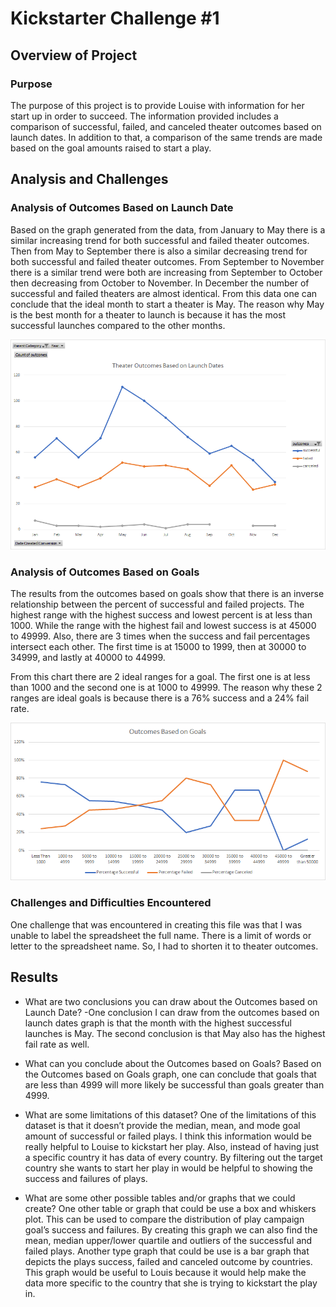 # Kickstarter Challenge #1
## Overview of Project

### Purpose
The purpose of this project is to provide Louise with information for her start up in order to succeed. The information provided includes a comparison of successful, failed, and canceled theater outcomes based on launch dates. In addition to that, a comparison of the same trends are made based on the goal amounts raised to start a play.  
## Analysis and Challenges

### Analysis of Outcomes Based on Launch Date
Based on the graph generated from the data, from January to May there is a similar increasing trend for both successful and failed theater outcomes. Then from May to September there is also a similar decreasing trend for both successful and failed theater outcomes. From September to November there is a similar trend were both are increasing from September to October then decreasing from October to November. In December the number of successful and failed theaters are almost identical. 
From this data one can conclude that the ideal month to start a theater is May. The reason why May is the best month for a theater to launch is because it has the most successful launches compared to the other months.

![Launch Date](https://github.com/ducluu27/Kickstarter-Analysis/blob/master/Resources/Theater_Outcomes_vs_Launch.png)

### Analysis of Outcomes Based on Goals
The results from the outcomes based on goals show that there is an inverse relationship between the percent of successful and failed projects. The highest range with the highest success and lowest percent is at less than 1000. While the range with the highest fail and lowest success is at 45000 to 49999. Also, there are 3 times when the success and fail percentages intersect each other. The first time is at 15000 to 1999, then at 30000 to 34999, and lastly at 40000 to 44999. 

From this chart there are 2 ideal ranges for a goal. The first one is at less than 1000 and the second one is at 1000 to 49999. The reason why these 2 ranges are ideal goals is because there is a 76% success and a 24% fail rate. 


![Goals](https://github.com/ducluu27/Kickstarter-Analysis/blob/master/Resources/Outcomes_vs_goals.png)

### Challenges and Difficulties Encountered
One challenge that was encountered in creating this file was that I was unable to label the spreadsheet the full name. There is a limit of words or letter to the spreadsheet name. So, I had to shorten it to theater outcomes. 

## Results
- What are two conclusions you can draw about the Outcomes based on Launch Date?
  -One conclusion I can draw from the outcomes based on launch dates graph is that the month with the highest successful launches is May. The second conclusion is that May also has the highest fail rate as well.
- What can you conclude about the Outcomes based on Goals?
Based on the Outcomes based on Goals graph, one can conclude that goals that are less than 4999 will more likely be successful than goals greater than 4999.

- What are some limitations of this dataset?
One of the limitations of this dataset is that it doesn’t provide the median, mean, and mode goal amount of successful or failed plays. I think this information would be really helpful to Louise to kickstart her play. Also, instead of having just a specific country it has data of every country. By filtering out the target country she wants to start her play in would be helpful to showing the success and failures of plays. 


- What are some other possible tables and/or graphs that we could create?
One other table or graph that could be use a box and whiskers plot. This can be used to compare the distribution of play campaign goal’s success and failures. By creating this graph we can also find the mean, median upper/lower quartile and outliers of the successful and failed plays. Another type graph that could be use is a bar graph that depicts the plays success, failed and canceled outcome by countries. This graph would be useful to Louis because it would help make the data more specific to the country that she is trying to kickstart the play in.
